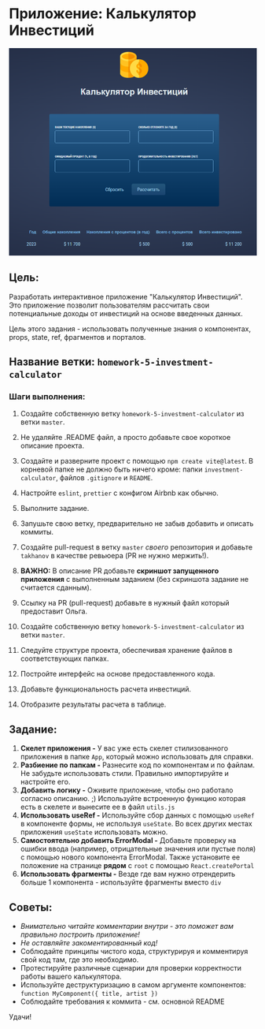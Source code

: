 # Приложение: Калькулятор Инвестиций

![Alt text](image.png)

## Цель:

Разработать интерактивное приложение "Калькулятор Инвестиций". Это приложение позволит пользователям рассчитать свои потенциальные доходы от инвестиций на основе введенных данных.

Цель этого задания - использовать полученные знания о компонентах, props, state, ref, фрагментов и порталов.

## Название ветки: `homework-5-investment-calculator`

### Шаги выполнения:

1. Создайте собственную ветку `homework-5-investment-calculator` из ветки `master`.
2. Не удаляйте .README файл, а просто добавьте свое короткое описание проекта.
3. Создайте и разверните проект с помощью `npm create vite@latest`. В корневой папке не должно быть ничего кроме: папки `investment-calculator`, файлов `.gitignore` и `README`.
4. Настройте `eslint`, `prettier` с конфигом Airbnb как обычно.
5. Выполните задание.
6. Запушьте свою ветку, предварительно не забыв добавить и описать коммиты.
7. Создайте pull-request в ветку `master` _своего_ репозитория и добавьте `takhanov` в качестве ревьюера (PR не нужно мержить!).
8. **ВАЖНО:** В описание PR добавьте **скриншот запущенного приложения** с выполненным заданием (без скриншота задание не считается сданным).
9. Ссылку на PR (pull-request) добавьте в нужный файл который предоставит Ольга.

10. Создайте собственную ветку `homework-5-investment-calculator` из ветки `master`.
11. Следуйте структуре проекта, обеспечивая хранение файлов в соответствующих папках.
12. Постройте интерфейс на основе предоставленного кода.
13. Добавьте функциональность расчета инвестиций.
14. Отобразите результаты расчета в таблице.

## Задание:

1. **Скелет приложения -** У вас уже есть скелет стилизованного приложения в папке `App`, который можно использовать для справки.
2. **Разбиение по папкам -** Разнесите код по компонентам и по файлам. Не забудьте использовать стили. Правильно импортируйте и настройте его.
3. **Добавить логику -** Оживите приложение, чтобы оно работало согласно описанию. ;) Используйте встроенную функцию которая есть в скелете и вынесите ее в файл `utils.js`
4. **Использовать useRef -** Используйте сбор данных с помощью `useRef` в компоненте формы, не используя `useState`. Во всех других местах приложения `useState` использовать можно.
5. **Самостоятельно добавить ErrorModal -** Добавьте проверку на ошибки ввода (например, отрицательные значения или пустые поля) c помощью нового компонента ErrorModal. Также установите ее положение на странице **рядом** с `root` с помощью `React.createPortal`
6. **Использовать фрагменты -** Везде где вам нужно отрендерить больше 1 компонента - используйте фрагменты вместо `div`

## Советы:

- _Внимательно читайте комментарии внутри - это поможет вам правильно построить приложение!_
- _Не оставляйте закоментированный код!_
- Соблюдайте принципы чистого кода, структурируя и комментируя свой код там, где это необходимо.
- Протестируйте различные сценарии для проверки корректности работы вашего калькулятора.
- Используйте деструктуризацию в самом аргументе компонентов: `function MyComponent({ title, artist })`
- Cоблюдайте требования к коммита - см. основной README

Удачи!

